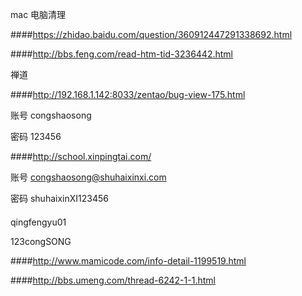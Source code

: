 mac 电脑清理

####https://zhidao.baidu.com/question/360912447291338692.html

####http://bbs.feng.com/read-htm-tid-3236442.html

禅道

####http://192.168.1.142:8033/zentao/bug-view-175.html

账号 congshaosong

密码 123456

####http://school.xinpingtai.com/

账号 congshaosong@shuhaixinxi.com

密码 shuhaixinXI123456

#### 
qingfengyu01

123congSONG

####http://www.mamicode.com/info-detail-1199519.html

####http://bbs.umeng.com/thread-6242-1-1.html
